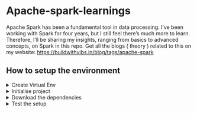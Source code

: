# Apache-spark-learnings
Apache Spark has been a fundamental tool in data processing. I’ve been working with Spark for four years, but I still feel there’s much more to learn. Therefore, I’ll be sharing my insights, ranging from basics to advanced concepts, on Spark in this repo.
Get all the blogs ( theory ) related to this on my website: https://buildwithvibs.in/blog/tags/apache-spark

## How to setup the environment

<details>
<summary>Create Virtual Env</summary>

```bash
make create-virtualenv
```
</details>

<details>
<summary>Initialise project</summary>

```bash
make init
```
</details>

<details>
<summary>Download the dependencies</summary>

```bash
make sync
```
</details>

<details>
<summary>Test the setup</summary>

```bash
make run
```
</details>